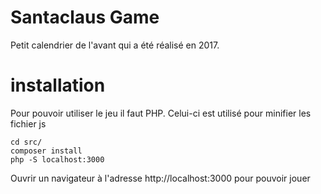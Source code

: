 # Santaclaus Game

Petit calendrier de l'avant qui a été réalisé en 2017.

# installation

Pour pouvoir utiliser le jeu il faut PHP. Celui-ci est utilisé pour minifier les fichier js
```
cd src/
composer install
php -S localhost:3000
```

Ouvrir un navigateur à l'adresse http://localhost:3000 pour pouvoir jouer



